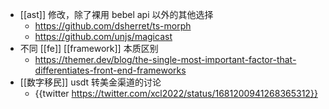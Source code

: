 - [[ast]] 修改，除了裸用 bebel api 以外的其他选择
	- https://github.com/dsherret/ts-morph
	- https://github.com/unjs/magicast
- 不同 [[fe]] [[framework]] 本质区别
	- https://themer.dev/blog/the-single-most-important-factor-that-differentiates-front-end-frameworks
- [[数字移民]] usdt 转美金渠道的讨论
	- {{twitter https://twitter.com/xcl2022/status/1681200941268365312}}